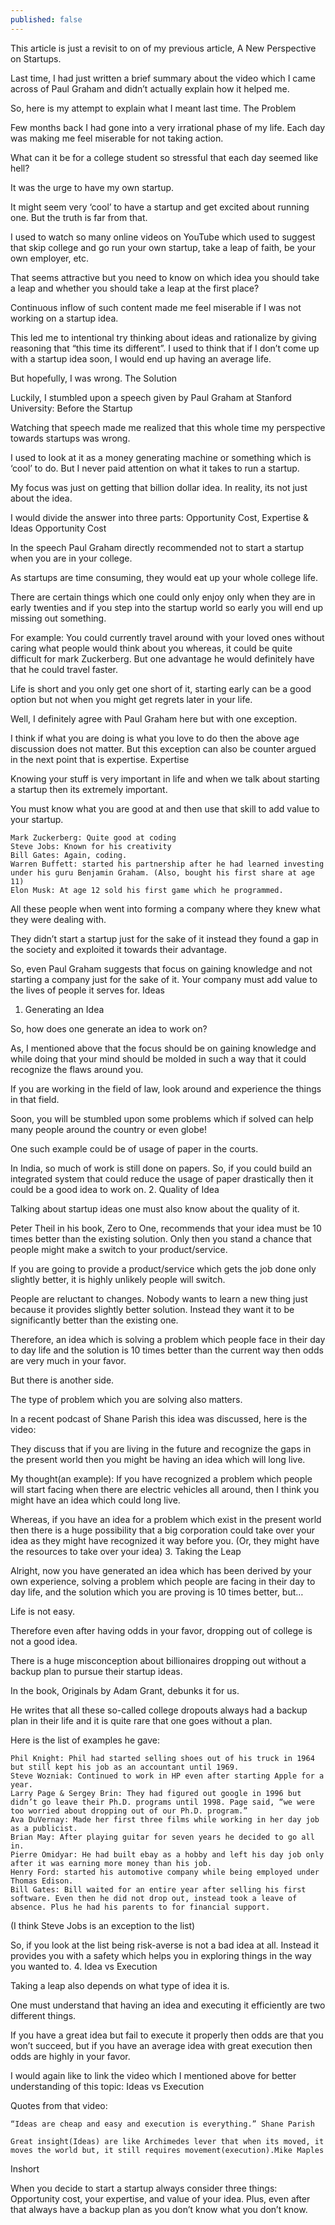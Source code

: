 ```yaml
---
published: false
---
```

This article is just a revisit to on of my previous article, A New Perspective on Startups.

Last time, I had just written a brief summary about the video which I came across of Paul Graham and didn’t actually explain how it helped me.

So, here is my attempt to explain what I meant last time.
The Problem

Few months back I had gone into a very irrational phase of my life. Each day was making me feel miserable for not taking action.

What can it be for a college student so stressful that each day seemed like hell?

It was the urge to have my own startup.

It might seem very ‘cool’ to have a startup and get excited about running one. But the truth is far from that.

I used to watch so many online videos on YouTube which used to suggest that skip college and go run your own startup, take a leap of faith, be your own employer, etc.

That seems attractive but you need to know on which idea you should take a leap and whether you should take a leap at the first place?

Continuous inflow of such content made me feel miserable if I was not working on a startup idea.

This led me to intentional try thinking about ideas and rationalize by giving reasoning that “this time its different”. I used to think that if I don’t come up with a startup idea soon, I would end up having an average life.

But hopefully, I was wrong.
The Solution

Luckily, I stumbled upon a speech given by Paul Graham at Stanford University: Before the Startup

Watching that speech made me realized that this whole time my perspective towards startups was wrong.

I used to look at it as a money generating machine or something which is ‘cool’ to do. But I never paid attention on what it takes to run a startup.

My focus was just on getting that billion dollar idea. In reality, its not just about the idea.

I would divide the answer into three parts: Opportunity Cost, Expertise & Ideas
Opportunity Cost

In the speech Paul Graham directly recommended not to start a startup when you are in your college.

As startups are time consuming, they would eat up your whole college life.

There are certain things which one could only enjoy only when they are in early twenties and if you step into the startup world so early you will end up missing out something.

For example: You could currently travel around with your loved ones without caring what people would think about you whereas, it could be quite difficult for mark Zuckerberg. But one advantage he would definitely have that he could travel faster.

Life is short and you only get one short of it, starting early can be a good option but not when you might get regrets later in your life.

Well, I definitely agree with Paul Graham here but with one exception.

I think if what you are doing is what you love to do then the above age discussion does not matter. But this exception can also be counter argued in the next point that is expertise.
Expertise

Knowing your stuff is very important in life and when we talk about starting a startup then its extremely important.

You must know what you are good at and then use that skill to add value to your startup.

    Mark Zuckerberg: Quite good at coding
    Steve Jobs: Known for his creativity
    Bill Gates: Again, coding.
    Warren Buffett: started his partnership after he had learned investing under his guru Benjamin Graham. (Also, bought his first share at age 11)
    Elon Musk: At age 12 sold his first game which he programmed.

All these people when went into forming a company where they knew what they were dealing with.

They didn’t start a startup just for the sake of it instead they found a gap in the society and exploited it towards their advantage.

So, even Paul Graham suggests that focus on gaining knowledge and not starting a company just for the sake of it. Your company must add value to the lives of people it serves for.
Ideas
1. Generating an Idea

So, how does one generate an idea to work on?

As, I mentioned above that the focus should be on gaining knowledge and while doing that your mind should be molded in such a way that it could recognize the flaws around you.

If you are working in the field of law, look around and experience the things in that field.

Soon, you will be stumbled upon some problems which if solved can help many people around the country or even globe!

One such example could be of usage of paper in the courts.

In India, so much of work is still done on papers. So, if you could build an integrated system that could reduce the usage of paper drastically then it could be a good idea to work on.
2. Quality of Idea

Talking about startup ideas one must also know about the quality of it.

Peter Theil in his book, Zero to One, recommends that your idea must be 10 times better than the existing solution. Only then you stand a chance that people might make a switch to your product/service.

If you are going to provide a product/service which gets the job done only slightly better, it is highly unlikely people will switch.

People are reluctant to changes. Nobody wants to learn a new thing just because it provides slightly better solution. Instead they want it to be significantly better than the existing one.

Therefore, an idea which is solving a problem which people face in their day to day life and the solution is 10 times better than the current way then odds are very much in your favor.

But there is another side.

The type of problem which you are solving also matters.

In a recent podcast of Shane Parish this idea was discussed, here is the video:

They discuss that if you are living in the future and recognize the gaps in the present world then you might be having an idea which will long live.

My thought(an example): If you have recognized a problem which people will start facing when there are electric vehicles all around, then I think you might have an idea which could long live.

Whereas, if you have an idea for a problem which exist in the present world then there is a huge possibility that a big corporation could take over your idea as they might have recognized it way before you. (Or, they might have the resources to take over your idea)
3. Taking the Leap

Alright, now you have generated an idea which has been derived by your own experience, solving a problem which people are facing in their day to day life, and the solution which you are proving is 10 times better, but…

Life is not easy.

Therefore even after having odds in your favor, dropping out of college is not a good idea.

There is a huge misconception about billionaires dropping out without a backup plan to pursue their startup ideas.

In the book, Originals by Adam Grant, debunks it for us.

He writes that all these so-called college dropouts always had a backup plan in their life and it is quite rare that one goes without a plan.

Here is the list of examples he gave:

    Phil Knight: Phil had started selling shoes out of his truck in 1964 but still kept his job as an accountant until 1969.
    Steve Wozniak: Continued to work in HP even after starting Apple for a year.
    Larry Page & Sergey Brin: They had figured out google in 1996 but didn’t go leave their Ph.D. programs until 1998. Page said, “we were too worried about dropping out of our Ph.D. program.”
    Ava DuVernay: Made her first three films while working in her day job as a publicist.
    Brian May: After playing guitar for seven years he decided to go all in.
    Pierre Omidyar: He had built ebay as a hobby and left his day job only after it was earning more money than his job.
    Henry Ford: started his automotive company while being employed under Thomas Edison.
    Bill Gates: Bill waited for an entire year after selling his first software. Even then he did not drop out, instead took a leave of absence. Plus he had his parents to for financial support.

(I think Steve Jobs is an exception to the list)

So, if you look at the list being risk-averse is not a bad idea at all. Instead it provides you with a safety which helps you in exploring things in the way you wanted to.
4. Idea vs Execution

Taking a leap also depends on what type of idea it is.

One must understand that having an idea and executing it efficiently are two different things.

If you have a great idea but fail to execute it properly then odds are that you won’t succeed, but if you have an average idea with great execution then odds are highly in your favor.

I would again like to link the video which I mentioned above for better understanding of this topic: Ideas vs Execution

Quotes from that video:

    “Ideas are cheap and easy and execution is everything.” Shane Parish

    Great insight(Ideas) are like Archimedes lever that when its moved, it moves the world but, it still requires movement(execution).Mike Maples

Inshort

When you decide to start a startup always consider three things: Opportunity cost, your expertise, and value of your idea. Plus, even after that always have a backup plan as you don’t know what you don’t know.